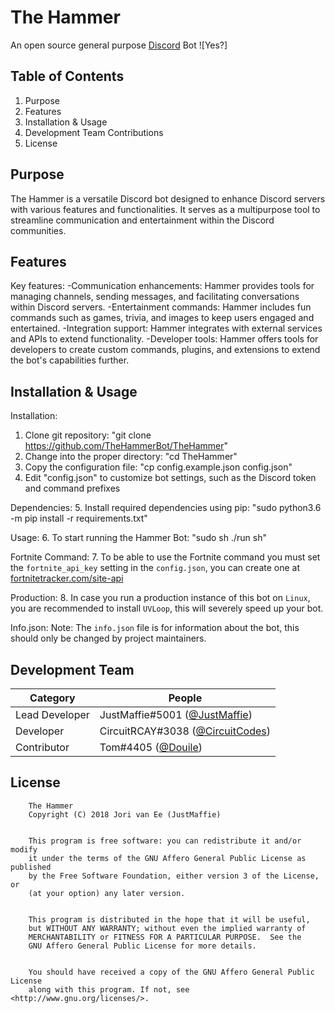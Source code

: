 # The Hammer
An open source general purpose [Discord](https://discordapp.com/) Bot
![Yes?]


## Table of Contents
1. Purpose
2. Features
3. Installation & Usage
4. Development Team Contributions
5. License


## Purpose
The Hammer is a versatile Discord bot designed to enhance Discord servers with various features and functionalities. It serves as a multipurpose tool to streamline communication and entertainment within the Discord communities.


## Features
Key features:
    -Communication enhancements: Hammer provides tools for managing channels, sending messages, and facilitating conversations within Discord servers.
    -Entertainment commands: Hammer includes fun commands such as games, trivia, and images to keep users engaged and entertained.
    -Integration support: Hammer integrates with external services and APIs to extend functionality.
    -Developer tools: Hammer offers tools for developers to create custom commands, plugins, and extensions to extend the bot's capabilities further.


## Installation & Usage
Installation:
1. Clone git repository: "git clone https://github.com/TheHammerBot/TheHammer"
2. Change into the proper directory: "cd TheHammer"
3. Copy the configuration file: "cp config.example.json config.json"
4. Edit "config.json" to customize bot settings, such as the Discord token and command prefixes


Dependencies:
5. Install required dependencies using pip: "sudo python3.6 -m pip install -r requirements.txt"


Usage:
6. To start running the Hammer Bot: "sudo sh ./run sh"


Fortnite Command:
7. To be able to use the Fortnite command you must set the `fortnite_api_key` setting in the `config.json`, you can create one at [fortnitetracker.com/site-api](https://fortnitetracker.com/site-api)


Production:
8. In case you run a production instance of this bot on `Linux`, you are recommended to install `UVLoop`, this will severely speed up your bot.


Info.json:
Note: The `info.json` file is for information about the bot, this should only be changed by project maintainers.


## Development Team
Category            | People
------------------- | --------------------------
Lead Developer      | JustMaffie#5001 ([@JustMaffie](https://github.com/JustMaffie))
Developer           | CircuitRCAY#3038 ([@CircuitCodes](https://github.com/CircuitCodes))
Contributor         | Tom#4405 ([@Douile](https://github.com/Douile))


## License

```
    The Hammer
    Copyright (C) 2018 Jori van Ee (JustMaffie)


    This program is free software: you can redistribute it and/or modify
    it under the terms of the GNU Affero General Public License as published
    by the Free Software Foundation, either version 3 of the License, or
    (at your option) any later version.


    This program is distributed in the hope that it will be useful,
    but WITHOUT ANY WARRANTY; without even the implied warranty of
    MERCHANTABILITY or FITNESS FOR A PARTICULAR PURPOSE.  See the
    GNU Affero General Public License for more details.


    You should have received a copy of the GNU Affero General Public License
    along with this program. If not, see <http://www.gnu.org/licenses/>.
```
